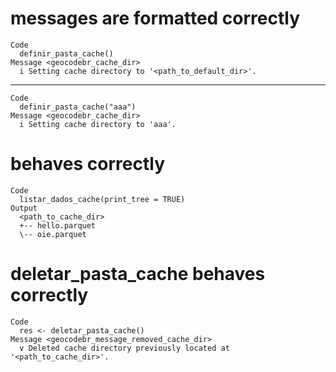 # messages are formatted correctly

    Code
      definir_pasta_cache()
    Message <geocodebr_cache_dir>
      i Setting cache directory to '<path_to_default_dir>'.

---

    Code
      definir_pasta_cache("aaa")
    Message <geocodebr_cache_dir>
      i Setting cache directory to 'aaa'.

# behaves correctly

    Code
      listar_dados_cache(print_tree = TRUE)
    Output
      <path_to_cache_dir>
      +-- hello.parquet
      \-- oie.parquet

# deletar_pasta_cache behaves correctly

    Code
      res <- deletar_pasta_cache()
    Message <geocodebr_message_removed_cache_dir>
      v Deleted cache directory previously located at '<path_to_cache_dir>'.

